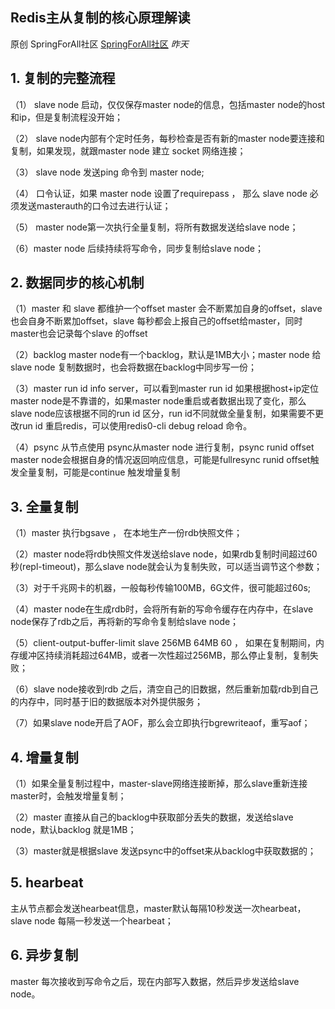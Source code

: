 ## Redis主从复制的核心原理解读

原创 SpringForAll社区 [SpringForAll社区](javascript:void(0);) *昨天*



## 1. 复制的完整流程

（1） slave node 启动，仅仅保存master node的信息，包括master node的host和ip，但是复制流程没开始；

（2） slave node内部有个定时任务，每秒检查是否有新的master node要连接和复制，如果发现，就跟master node 建立 socket 网络连接；

（3） slave node 发送ping 命令到 master node;

（4） 口令认证，如果 master node 设置了requirepass ， 那么 slave node 必须发送masterauth的口令过去进行认证；

（5） master node第一次执行全量复制，将所有数据发送给slave node；

（6）master node 后续持续将写命令，同步复制给slave node；

## 2. 数据同步的核心机制

（1）master 和 slave 都维护一个offset master 会不断累加自身的offset，slave也会自身不断累加offset，slave 每秒都会上报自己的offset给master，同时master也会记录每个slave 的offset

（2）backlog master node有一个backlog，默认是1MB大小；master node 给slave node 复制数据时，也会将数据在backlog中同步写一份；

（3）master run id info server，可以看到master run id 如果根据host+ip定位master node是不靠谱的，如果master node重启或者数据出现了变化，那么slave node应该根据不同的run id 区分，run id不同就做全量复制，如果需要不更改run id 重启redis，可以使用redis0-cli debug reload 命令。

（4）psync 从节点使用 psync从master node 进行复制，psync runid offset master node会根据自身的情况返回响应信息，可能是fullresync runid offset触发全量复制，可能是continue 触发增量复制

## 3. 全量复制

（1）master 执行bgsave ， 在本地生产一份rdb快照文件；

（2）master node将rdb快照文件发送给slave node，如果rdb复制时间超过60秒(repl-timeout)，那么slave node就会认为复制失败，可以适当调节这个参数；

（3）对于千兆网卡的机器，一般每秒传输100MB，6G文件，很可能超过60s;

（4）master node在生成rdb时，会将所有新的写命令缓存在内存中，在slave node保存了rdb之后，再将新的写命令复制给slave node；

（5）client-output-buffer-limit slave 256MB 64MB 60 ， 如果在复制期间，内存缓冲区持续消耗超过64MB，或者一次性超过256MB，那么停止复制，复制失败；

（6）slave node接收到rdb 之后，清空自己的旧数据，然后重新加载rdb到自己的内存中，同时基于旧的数据版本对外提供服务；

（7）如果slave node开启了AOF，那么会立即执行bgrewriteaof，重写aof；

## 4. 增量复制

（1）如果全量复制过程中，master-slave网络连接断掉，那么slave重新连接master时，会触发增量复制；

（2）master 直接从自己的backlog中获取部分丢失的数据，发送给slave node，默认backlog 就是1MB；

（3）master就是根据slave 发送psync中的offset来从backlog中获取数据的；

## 5. hearbeat

主从节点都会发送hearbeat信息，master默认每隔10秒发送一次hearbeat，slave node 每隔一秒发送一个hearbeat；

## 6. 异步复制

master 每次接收到写命令之后，现在内部写入数据，然后异步发送给slave node。